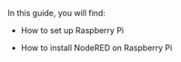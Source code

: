 In this guide, you will find:

* How to set up Raspberry Pi

* How to install NodeRED on Raspberry Pi
